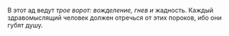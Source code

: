 В этот ад ведут _трое ворот: вожделение, гнев и_ жадность. Каждый здравомыслящий человек должен отречься от этих пороков, ибо они губят душу.